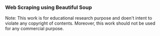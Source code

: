

### Web Scraping using Beautiful Soup

<p>Note: This work is for educational research purpose and doen't intent to violate any copyright of contents. Moreover, this work should not be used for any commercial purpose. </p>

